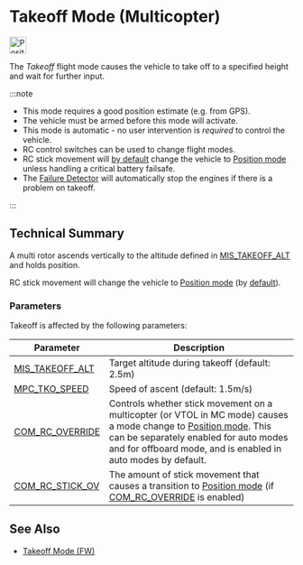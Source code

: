 # Takeoff Mode (Multicopter)

[<img src="../../assets/site/position_fixed.svg" title="Position fix required (e.g. GPS)" width="30px" />](../getting_started/flight_modes.md#key_position_fixed)

The _Takeoff_ flight mode causes the vehicle to take off to a specified height and wait for further input.

:::note

- This mode requires a good position estimate (e.g. from GPS).
- The vehicle must be armed before this mode will activate.
- This mode is automatic - no user intervention is _required_ to control the vehicle.
- RC control switches can be used to change flight modes.
- RC stick movement will [by default](#COM_RC_OVERRIDE) change the vehicle to [Position mode](../flight_modes_mc/position.md) unless handling a critical battery failsafe.
- The [Failure Detector](../config/safety.md#failure-detector) will automatically stop the engines if there is a problem on takeoff.

:::

## Technical Summary

A multi rotor ascends vertically to the altitude defined in [MIS_TAKEOFF_ALT](#MIS_TAKEOFF_ALT) and holds position.

RC stick movement will change the vehicle to [Position mode](../flight_modes_mc/position.md) (by [default](#COM_RC_OVERRIDE)).

### Parameters

Takeoff is affected by the following parameters:

| Parameter                                                      | Description                                                                                                                                                                                                                                                  |
| -------------------------------------------------------------- | ------------------------------------------------------------------------------------------------------------------------------------------------------------------------------------------------------------------------------------------------------------ |
| <a id="MIS_TAKEOFF_ALT"></a>[MIS_TAKEOFF_ALT][mis_takeoff_alt] | Target altitude during takeoff (default: 2.5m)                                                                                                                                                                                                               |
| <a id="MPC_TKO_SPEED"></a>[MPC_TKO_SPEED][mpc_tko_speed]       | Speed of ascent (default: 1.5m/s)                                                                                                                                                                                                                            |
| <a id="COM_RC_OVERRIDE"></a>[COM_RC_OVERRIDE][com_rc_override] | Controls whether stick movement on a multicopter (or VTOL in MC mode) causes a mode change to [Position mode](../flight_modes_mc/position.md). This can be separately enabled for auto modes and for offboard mode, and is enabled in auto modes by default. |
| <a id="COM_RC_STICK_OV"></a>[COM_RC_STICK_OV][com_rc_stick_ov] | The amount of stick movement that causes a transition to [Position mode](../flight_modes_mc/position.md) (if [COM_RC_OVERRIDE](#COM_RC_OVERRIDE) is enabled)                                                                                                 |

[mis_takeoff_alt]: ../advanced_config/parameter_reference.md#MIS_TAKEOFF_ALT
[mpc_tko_speed]: ../advanced_config/parameter_reference.md#MPC_TKO_SPEED
[com_rc_override]: ../advanced_config/parameter_reference.md#COM_RC_OVERRIDE
[com_rc_stick_ov]: ../advanced_config/parameter_reference.md#COM_RC_STICK_OV

## See Also

- [Takeoff Mode (FW)](../flight_modes_fw/takeoff.md)

<!-- this maps to AUTO_TAKEOFF in dev -->
